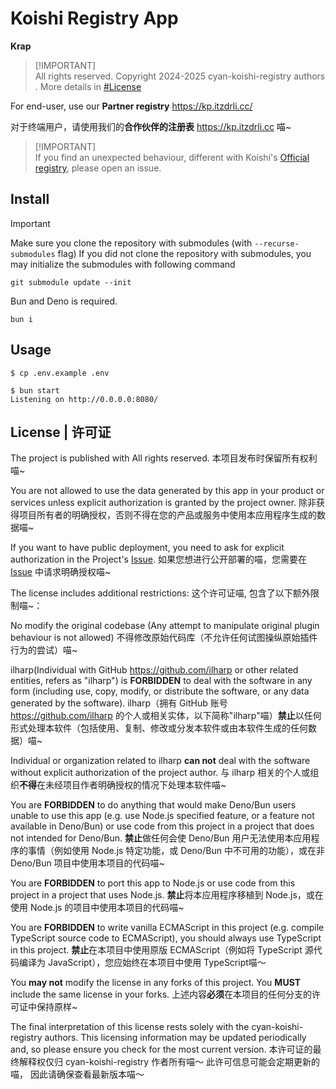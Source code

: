 # Koishi Registry App
**Krap**

> [!IMPORTANT]\
> All rights reserved. Copyright 2024-2025 cyan-koishi-registry authors .
> More details in [#License](#license)


For end-user, use our **Partner registry** https://kp.itzdrli.cc/

对于终端用户，请使用我们的**合作伙伴的注册表** https://kp.itzdrli.cc 喵~


> [!IMPORTANT]\
> If you find an unexpected behaviour, different with Koishi's
> [Official registry](https://registry.koishi.chat/), please open an issue.

## Install

> [!IMPORTANT]
> Make sure you clone the repository with submodules (with `--recurse-submodules` flag)
> If you did not clone the repository with submodules,
> you may initialize the submodules with following command
> ```shell
> git submodule update --init
> ```

Bun and Deno is required.

```shell
bun i
```

## Usage

```shell
$ cp .env.example .env
```

```shell
$ bun start
Listening on http://0.0.0.0:8080/
```

## License | 许可证

The project is published with All rights reserved.
本项目发布时保留所有权利喵~

You are not allowed to use the data generated by this app in your product or services
unless explicit authorization is granted by the project owner.
除非获得项目所有者的明确授权，否则不得在您的产品或服务中使用本应用程序生成的数据喵~

If you want to have public deployment, you need to ask for explicit authorization in
the Project's [Issue](https://github.com/CyanChanges/koishi-registry-private).
如果您想进行公开部署的喵，您需要在 [Issue](https://github.com/CyanChanges/koishi-registry-private) 中请求明确授权喵~

The license includes additional restrictions:
这个许可证喵, 包含了以下额外限制喵~：

No modify the original codebase (Any attempt to manipulate original plugin
behaviour is not allowed)
不得修改原始代码库（不允许任何试图操纵原始插件行为的尝试）喵~

ilharp(Individual with GitHub https://github.com/ilharp or other related entities, refers as "ilharp") is
**FORBIDDEN** to deal with the software in any form (including use, copy,
modify, or distribute the software, or any data generated by the software).
ilharp（拥有 GitHub 账号 https://github.com/ilharp 的个人或相关实体，以下简称"ilharp"喵）**禁止**以任何形式处理本软件（包括使用、复制、修改或分发本软件或由本软件生成的任何数据）喵~

Individual or organization related to ilharp **can not** deal with the software
without explicit authorization of the project author.
与 ilharp 相关的个人或组织**不得**在未经项目作者明确授权的情况下处理本软件喵~

You are **FORBIDDEN** to do anything that would make Deno/Bun users unable to use
this app (e.g. use Node.js specified feature, or a feature not available in
Deno/Bun) or use code from this project in a project that does not intended for
Deno/Bun.
**禁止**做任何会使 Deno/Bun 用户无法使用本应用程序的事情（例如使用 Node.js 特定功能，或 Deno/Bun 中不可用的功能），或在非 Deno/Bun 项目中使用本项目的代码喵~

You are **FORBIDDEN** to port this app to Node.js or use code from this project
in a project that uses Node.js.
**禁止**将本应用程序移植到 Node.js，或在使用 Node.js 的项目中使用本项目的代码喵~

You are **FORBIDDEN** to write vanilla ECMAScript in this project (e.g. compile TypeScript
source code to ECMAScript), you should always use TypeScript in this project.
**禁止**在本项目中使用原版 ECMAScript（例如将 TypeScript 源代码编译为 JavaScript），您应始终在本项目中使用 TypeScript喵～

You **may not** modify the license in any forks of this project.
You **MUST** include the same license in your forks.
上述内容**必须**在本项目的任何分支的许可证中保持原样~

The final interpretation of this license rests solely with the cyan-koishi-registry authors.
This licensing information may be updated periodically and,
so please ensure you check for the most current version.
本许可证的最终解释权仅归 cyan-koishi-registry 作者所有喵～
此许可信息可能会定期更新的喵，
因此请确保查看最新版本喵～
